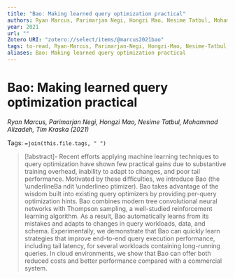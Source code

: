 ```yaml
---
title: "Bao: Making learned query optimization practical"
authors: Ryan Marcus, Parimarjan Negi, Hongzi Mao, Nesime Tatbul, Mohammad Alizadeh, Tim Kraska
year: 2021
url: ""
Zotero URI: "zotero://select/items/@marcus2021bao"
tags: to-read, Ryan-Marcus, Parimarjan-Negi, Hongzi-Mao, Nesime-Tatbul, Mohammad-Alizadeh, Tim-Kraska
aliases: Bao: Making learned query optimization practical
---
```


# Bao: Making learned query optimization practical  
_Ryan Marcus, Parimarjan Negi, Hongzi Mao, Nesime Tatbul, Mohammad Alizadeh, Tim Kraska (2021)_

Tags: `=join(this.file.tags, " ")`

> [!abstract]-
> Recent efforts applying machine learning techniques to query optimization have shown few practical gains due to substantive training overhead, inability to adapt to changes, and poor tail performance. Motivated by these difficulties, we introduce Bao (the \underlineBa ndit \underlineo ptimizer). Bao takes advantage of the wisdom built into existing query optimizers by providing per-query optimization hints. Bao combines modern tree convolutional neural networks with Thompson sampling, a well-studied reinforcement learning algorithm. As a result, Bao automatically learns from its mistakes and adapts to changes in query workloads, data, and schema. Experimentally, we demonstrate that Bao can quickly learn strategies that improve end-to-end query execution performance, including tail latency, for several workloads containing long-running queries. In cloud environments, we show that Bao can offer both reduced costs and better performance compared with a commercial system.


